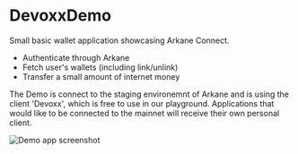 # DevoxxDemo

Small basic wallet application showcasing Arkane Connect.
* Authenticate through Arkane
* Fetch user's wallets (including link/unlink)
* Transfer a small amount of internet money

The Demo is connect to the staging environemnt of Arkane and is using the client 'Devoxx', which is free to use in our playground. 
Applications that would like to be connected to the mainnet will receive their own personal client.


![Demo app screenshot](https://github.com/ArkaneNetwork/DevoxxDemo/raw/master/screen_demo.png "Demo app screenshot")
